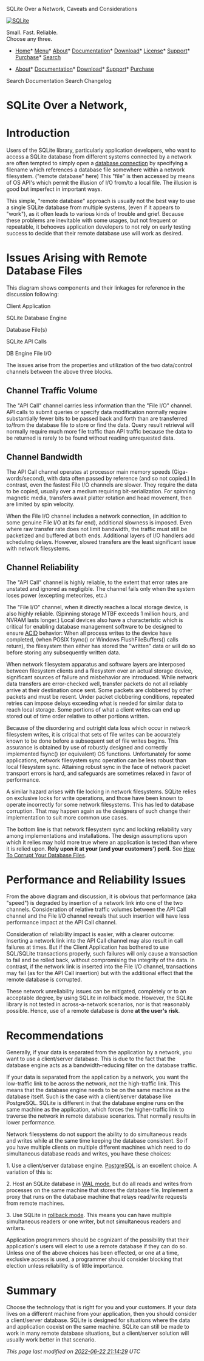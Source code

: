 




SQLite Over a Network, Caveats and Considerations




[![SQLite](images/sqlite370_banner.gif)](index.html)


Small. Fast. Reliable.  
Choose any three.


* [Home](index.html)* [Menu](javascript:void(0))* [About](about.html)* [Documentation](docs.html)* [Download](download.html)* [License](copyright.html)* [Support](support.html)* [Purchase](prosupport.html)* [Search](javascript:void(0))




* [About](about.html)* [Documentation](docs.html)* [Download](download.html)* [Support](support.html)* [Purchase](prosupport.html)






Search Documentation
Search Changelog







# SQLite Over a Network,


# Introduction



 Users of the SQLite library, particularly application developers,
 who want to access a SQLite database
 from different systems connected by a network are often
 tempted to simply open a [database connection](c3ref/sqlite3.html) by specifying
 a filename which references a database file somewhere within
 a network filesystem. ("remote database" here)
 This "file" is then accessed by means of
 OS API's which permit the illusion of I/O from/to a local file.
 The illusion is good but imperfect in important ways.



 This simple, "remote database" approach is usually not the best way
 to use a single SQLite database from multiple systems,
 (even if it appears to "work"),
 as it often leads to various kinds of trouble and grief.
 Because these problems are inevitable with some usages,
 but not frequent or repeatable,
 it behooves application developers to not rely
 on early testing success to decide
 that their remote database use will work as desired.



# Issues Arising with Remote Database Files



This diagram shows components and their linkages
for reference in the discussion following:






Client
Application

SQLite
Database
Engine

Database
File(s)



SQLite API
Calls



DB Engine
File I/O




 The issues arise from the properties and utilization
 of the two data/control channels between the above three blocks.



## Channel Traffic Volume



 The "API Call" channel carries less information
 than the "File I/O" channel.
 API calls to submit queries or specify data modification
 normally require substantially fewer bits to be passed
 back and forth than are transferred to/from
 the database file to store or find the data.
 Query result retrieval will normally require much more file traffic
 than API traffic because the data to be returned is rarely
 to be found without reading unrequested data.



## Channel Bandwidth



 The API Call channel operates at processor main memory speeds
 (Giga\-words/second), with data often passed by reference (and so not copied.)
 In contrast, even the fastest File I/O channels are slower.
 They require the data to be copied, usually over a medium
 requiring bit\-serialization. For spinning magnetic media,
 transfers await platter rotation and head movement, then
 are limited by spin velocity.




 When the File I/O channel includes a network connection,
 (in addition to some genuine File I/O at its far end),
 additional slowness is imposed. Even where raw transfer
 rate does not limit bandwidth, the traffic must still be
 packetized and buffered at both ends.
 Additional layers of I/O handlers add scheduling delays.
 However, slowed transfers are the least significant
 issue with network filesystems.



## Channel Reliability



 The "API Call" channel is highly reliable, to the extent
 that error rates are unstated and ignored as negligible.
 The channel fails only when the system loses power
 (excepting meteorites, etc.)




 The "File I/O" channel, when it directly reaches a local storage device,
 is also highly reliable.
 (Spinning storage MTBF exceeds 1 million hours,
 and NVRAM lasts longer.)
 Local devices also have a characteristic
 which is critical for enabling database management software
 to be designed to ensure [ACID](transactional.html) behavior:
 When all process writes to the device have completed,
 (when POSIX fsync() or Windows FlushFileBuffers() calls return),
 the filesystem then either has
 stored the "written" data or will do so
 before storing any subsequently written data.




 When network filesystem apparatus and software layers are interposed
 between filesystem clients and a filesystem over an actual storage device,
 significant sources of failure and misbehavior are introduced.
 While network data transfers are error\-checked well, transfer packets
 do not all reliably arrive at their destination once sent.
 Some packets are clobbered by other packets and must be resent.
 Under packet clobbering conditions, repeated retries
 can impose delays exceeding
 what is needed for similar data to reach local storage.
 Some portions of what a client writes can end up stored
 out of time order relative to other portions written.




 Because of the disordering and outright data loss
 which occur in network filesystem writes, it is critical
 that sets of file writes can be accurately known to be done
 before a subsequent set of file writes begins.
 This assurance is obtained by use of robustly designed
 and correctly implemented fsync() (or equivalent) OS functions.
 Unfortunately for some applications, network filesystem sync
 operation can be less robust than local filesystem sync.
 Attaining robust sync in the face of network packet transport errors
 is hard, and safeguards are sometimes relaxed in favor of performance.




 A similar hazard arises with file locking in network filesystems.
 SQLite relies on exclusive locks for write operations, and those have
 been known to operate incorrectly for some network filesystems. This
 has led to database corruption. That may happen again as the designers
 of such change their implementation to suit more common use cases.




 The bottom line is that network filesystem sync and locking reliability
 vary among implementations and installations. The design
 assumptions upon which it relies may hold more true where
 an application is tested than where it is relied upon.
 **Rely upon it at your (and your customers') peril.**
 See [How To Corrupt Your Database Files](lockingv3.html#how_to_corrupt).



# Performance and Reliability Issues



 From the above diagram and discussion, it is obvious that
 performance (aka "speed") is degraded by insertion
 of a network link into one of the two channels.
 Consideration of relative traffic volumes between
 the API Call channel and the File I/O channel
 reveals that such insertion will have less performance
 impact at the API Call channel.




 Consideration of reliability impact is easier, with a clearer outcome:
 Inserting a network link into the API Call channel may also result
 in call failures at times. But if the Client Application
 has bothered to use SQL/SQLite transactions properly,
 such failures will only cause a transaction to fail
 and be rolled back, without compromising the integrity
 of the data. In contrast, if the network link is
 inserted into the File I/O channel, transactions may fail
 (as for the API Call insertion) but with the additional
 effect that the remote database is corrupted.




 These network unreliability issues can be mitigated,
 completely or to an acceptable degree,
 by using SQLite in rollback mode.
 However, the SQLite library is not tested in across\-a\-network
 scenarios, nor is that reasonably possible.
 Hence, use of a remote database is done **at the user's risk**.



# Recommendations



 Generally, if your data is separated from the application
 by a network, you want to use a client/server database.
 This is due to the fact that the database engine acts
 as a bandwidth\-reducing filter on the database traffic.



 If your data is separated from the application by a network,
 you want the low\-traffic link to be across the network,
 not the high\-traffic link. This means that the database engine
 needs to be on the same machine as the database itself.
 Such is the case with a client/server database like PostgreSQL.
 SQLite is different in that the database engine runs on
 the same machine as the application, which forces the
 higher\-traffic link to traverse the network in remote
 database scenarios. That normally results in lower performance.



 Network filesystems do not support the ability to do
 simultaneous reads and writes while at the same time
 keeping the database consistent.
 So if you have multiple clients on multiple different
 machines which need to do simultaneous database
 reads and writes, you have these choices:



 1\. Use a client/server database engine.
 [PostgreSQL](https://postgresql.org/)
 is an excellent choice. A variation of this is:



 2\. Host an SQLite database in [WAL mode](wal.html), but do
 all reads and writes from processes on the same machine
 that stores the database file.
 Implement a proxy that runs on the database machine that
 relays read/write requests from remote machines.



 3\. Use SQLite in [rollback mode](isolation.html).
 This means you can have multiple simultaneous readers or one writer,
 but not simultaneous readers and writers.



 Application programmers should be cognizant of the possibility
 that their application's users will elect to use a remote database
 if they can do so. Unless one of the above choices
 has been effected, or one at a time, exclusive access is used,
 a programmer should consider blocking that
 election unless reliability is of little importance.



# Summary



 Choose the technology that is right for you and your customers.
 If your data lives on a different machine from your application,
 then you should consider a client/server database.
 SQLite is designed for situations where the data and application
 coexist on the same machine.
 SQLite can still be made to work in many remote database
 situations, but a client/server solution will usually work
 better in that scenario.



*This page last modified on [2022\-06\-22 21:14:29](https://sqlite.org/docsrc/honeypot) UTC* 


